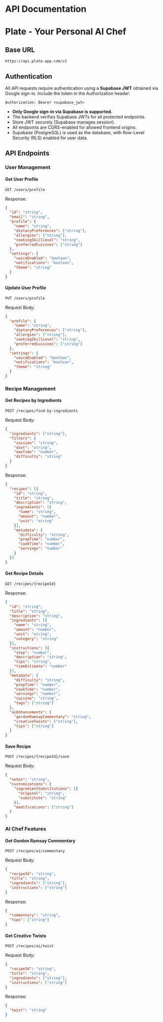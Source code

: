 # API Documentation
# Plate - Your Personal AI Chef

## Base URL
```
https://api.plate-app.com/v1
```

## Authentication
All API requests require authentication using a **Supabase JWT** obtained via Google sign-in.
Include the token in the Authorization header:
```
Authorization: Bearer <supabase_jwt>
```
- **Only Google sign-in via Supabase is supported.**
- The backend verifies Supabase JWTs for all protected endpoints.
- Store JWT securely (Supabase manages session).
- All endpoints are CORS-enabled for allowed frontend origins.
- Supabase (PostgreSQL) is used as the database, with Row-Level Security (RLS) enabled for user data.

## API Endpoints

### User Management

#### Get User Profile
```http
GET /users/profile
```
Response:
```json
{
  "id": "string",
  "email": "string",
  "profile": {
    "name": "string",
    "dietaryPreferences": ["string"],
    "allergies": ["string"],
    "cookingSkillLevel": "string",
    "preferredCuisines": ["string"]
  },
  "settings": {
    "voiceEnabled": "boolean",
    "notifications": "boolean",
    "theme": "string"
  }
}
```

#### Update User Profile
```http
PUT /users/profile
```
Request Body:
```json
{
  "profile": {
    "name": "string",
    "dietaryPreferences": ["string"],
    "allergies": ["string"],
    "cookingSkillLevel": "string",
    "preferredCuisines": ["string"]
  },
  "settings": {
    "voiceEnabled": "boolean",
    "notifications": "boolean",
    "theme": "string"
  }
}
```

### Recipe Management

#### Get Recipes by Ingredients
```http
POST /recipes/find-by-ingredients
```
Request Body:
```json
{
  "ingredients": ["string"],
  "filters": {
    "cuisine": "string",
    "diet": "string",
    "maxTime": "number",
    "difficulty": "string"
  }
}
```
Response:
```json
{
  "recipes": [{
    "id": "string",
    "title": "string",
    "description": "string",
    "ingredients": [{
      "name": "string",
      "amount": "number",
      "unit": "string"
    }],
    "metadata": {
      "difficulty": "string",
      "prepTime": "number",
      "cookTime": "number",
      "servings": "number"
    }
  }]
}
```

#### Get Recipe Details
```http
GET /recipes/{recipeId}
```
Response:
```json
{
  "id": "string",
  "title": "string",
  "description": "string",
  "ingredients": [{
    "name": "string",
    "amount": "number",
    "unit": "string",
    "category": "string"
  }],
  "instructions": [{
    "step": "number",
    "description": "string",
    "tips": "string",
    "timeEstimate": "number"
  }],
  "metadata": {
    "difficulty": "string",
    "prepTime": "number",
    "cookTime": "number",
    "servings": "number",
    "cuisine": "string",
    "tags": ["string"]
  },
  "aiEnhancements": {
    "gordonRamsayCommentary": "string",
    "creativeTwists": ["string"],
    "tips": ["string"]
  }
}
```

#### Save Recipe
```http
POST /recipes/{recipeId}/save
```
Request Body:
```json
{
  "notes": "string",
  "customizations": {
    "ingredientSubstitutions": [{
      "original": "string",
      "substitute": "string"
    }],
    "modifications": ["string"]
  }
}
```

### AI Chef Features

#### Get Gordon Ramsay Commentary
```http
POST /recipes/ai/commentary
```
Request Body:
```json
{
  "recipeId": "string",
  "title": "string",
  "ingredients": ["string"],
  "instructions": ["string"]
}
```
Response:
```json
{
  "commentary": "string",
  "tips": ["string"]
}
```

#### Get Creative Twists
```http
POST /recipes/ai/twist
```
Request Body:
```json
{
  "recipeId": "string",
  "title": "string",
  "ingredients": ["string"],
  "instructions": ["string"]
}
```
Response:
```json
{
  "twist": "string"
}
```